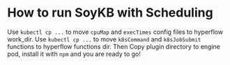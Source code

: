 # How to run SoyKB with Scheduling

Use `kubectl cp ...` to move `cpuMap` and `execTimes` config files to hyperflow work_dir.
Use `kubectl cp ...` to move `k8sCommand` and `k8sJobSubmit` functions to hyperflow functions dir.
Then Copy plugin directory to engine pod, install it with `npm` and you are ready to go!